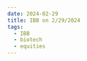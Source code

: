 ```yaml
---
date: 2024-02-29
title: IBB on 2/29/2024
tags: 
  - IBB
  - biotech
  - equities
---
```

<div class="post">
<snapshot-grid 
    :reports="['2024/02/28/CTA/IBB', '2024/02/29/CTA/IBB', '2024/02/29/MTP/IBB']"
    chart="2024/02/29/Chart/IBB"
/>
<p>

</p>
<p>

</p>
</div>